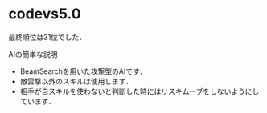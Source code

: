 # codevs5.0

最終順位は31位でした．

AIの簡単な説明 
- BeamSearchを用いた攻撃型のAIです．
- 敵雷撃以外のスキルは使用します．
- 相手が自スキルを使わないと判断した時にはリスキムーブをしないようにしています．
 